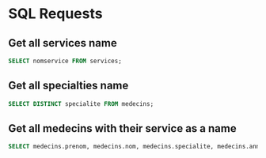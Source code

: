 # SQL Requests

## Get all services name

```sql
SELECT nomservice FROM services;
```

## Get all specialties name

```sql
SELECT DISTINCT specialite FROM medecins;
```

## Get all medecins with their service as a name

```sql
SELECT medecins.prenom, medecins.nom, medecins.specialite, medecins.anneesExperience, services.nomService FROM medecins INNER JOIN services ON medecins.idService = services.idService;
```